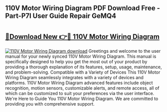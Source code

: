 ## 110V Motor Wiring Diagram PDF Download Free - Part-P7I User Guide Repair GeMQ4

# <h2><a href="http://dfnop1b.blite.top/?on=110V+Motor+Wiring+Diagram">🔗Download New 👉🔴 110V Motor Wiring Diagram</a></h2>

[![110V Motor Wiring Diagram download](https://i.imgur.com/lujVjoI.png)](http://dfnop1b.blite.top/?on=110V+Motor+Wiring+Diagram)
Greetings and welcome to the user manual for your newly synced 110V Motor Wiring Diagram. This manual is specifically designed to help you get the most out of your product by providing a thorough explanation of its features, setup, usage, maintenance, and problem-solving. Compatible with a Variety of Devices This 110V Motor Wiring Diagram seamlessly integrates with a variety of devices and platforms. 110V Motor Wiring Diagram advanced features include object recognition, motion sensors, customizable alerts, and remote access, all of which can be customized to suit your preferences via the user interface. We're Here to Guide You 110V Motor Wiring Diagram. We are committed to providing you with comprehensive support.
